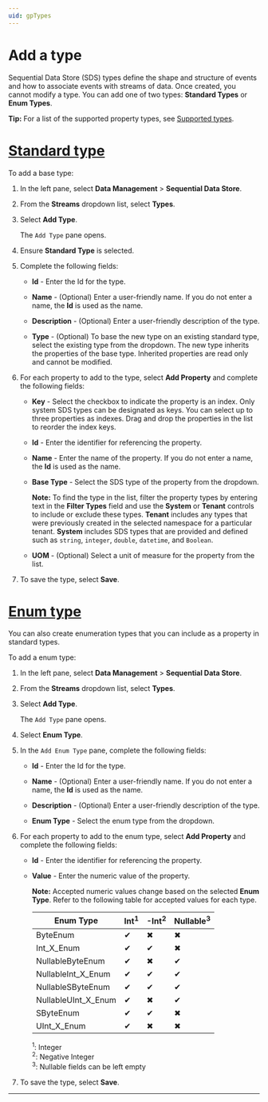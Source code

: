 ```yaml
---
uid: gpTypes
---
```


# Add a type

Sequential Data Store (SDS) types define the shape and structure of events and how to associate events with streams of data. Once created, you cannot modify a type. You can add one of two types: **Standard Types** or **Enum Types**.

**Tip:** For a list of the supported property types, see [Supported types](xref:sdsTypes#sdstypecode). 

# [Standard type](#tab/tabid-1)

To add a base type: 

1. In the left pane, select **Data Management** > **Sequential Data Store**.

1. From the **Streams** dropdown list, select **Types**.

1. Select **Add Type**.

    The `Add Type` pane opens.

1. Ensure **Standard Type** is selected.

1. Complete the following fields:

    - **Id** - Enter the Id for the type.
    
    - **Name** - (Optional) Enter a user-friendly name. If you do not enter a name, the **Id** is used as the name.
    
    - **Description** - (Optional) Enter a user-friendly description of the type.
    
    - **Type** - (Optional) To base the new type on an existing standard type, select the existing type from the dropdown. The new type inherits the properties of the base type. Inherited properties are read only and cannot be modified.

1. For each property to add to the type, select **Add Property** and complete the following fields:
 
    - **Key** - Select the checkbox to indicate the property is an index. Only system SDS types can be designated as keys. You can select up to three properties as indexes. Drag and drop the properties in the list to reorder the index keys.
    
    - **Id** - Enter the identifier for referencing the property.
    
    - **Name** - Enter the name of the property. If you do not enter a name, the **Id** is used as the name. 
    
    - **Base Type** - Select the SDS type of the property from the dropdown.
    
        **Note:** To find the type in the list, filter the property types by entering text in the **Filter Types** field and use the **System** or **Tenant** controls to include or exclude these types. **Tenant** includes any types that were previously created in the selected namespace for a particular tenant. **System** includes SDS types that are provided and defined such as `string`, `integer`, `double`, `datetime`, and `Boolean`.
    
    - **UOM** - (Optional) Select a unit of measure for the property from the list. 
   
1. To save the type, select **Save**.

# [Enum type](#tab/tabid-2)

You can also create enumeration types that you can include as a property in standard types.

To add a enum type:

1. In the left pane, select **Data Management** > **Sequential Data Store**.

1. From the **Streams** dropdown list, select **Types**.

1. Select **Add Type**.

    The `Add Type` pane opens.

1. Select **Enum Type**.

1. In the `Add Enum Type` pane, complete the following fields:

    - **Id** - Enter the Id for the type.
    
    - **Name** - (Optional) Enter a user-friendly name. If you do not enter a name, the **Id** is used as the name.
    
    - **Description** - (Optional) Enter a user-friendly description of the type.
    
    - **Enum Type** - Select the enum type from the dropdown.

1. For each property to add to the enum type, select **Add Property** and complete the following fields:
 
    - **Id** - Enter the identifier for referencing the property.
    
    - **Value** - Enter the numeric value of the property.

        **Note:** Accepted numeric values change based on the selected **Enum Type**. Refer to the following table for accepted values for each type.

        | Enum Type | Int<sup>1</sup> | -Int<sup>2</sup> | Nullable<sup>3</sup> |
        |--|--|--|--|
        | ByteEnum | ✔ | ✖ | ✖ |
        | Int_X_Enum | ✔ | ✔ | ✖ |
        | NullableByteEnum | ✔ | ✖ | ✔ |
        | NullableInt_X_Enum | ✔ | ✔ | ✔ |
        | NullableSByteEnum | ✔ | ✔ | ✔ |
        | NullableUInt_X_Enum | ✔ | ✖ | ✔ |
        | SByteEnum | ✔ | ✔ | ✖ |
        | UInt_X_Enum | ✔ | ✖ | ✖ |

        <sup>1</sup>: Integer<br>
        <sup>2</sup>: Negative Integer<br> 
        <sup>3</sup>: Nullable fields can be left empty
    
1. To save the type, select **Save**.

***